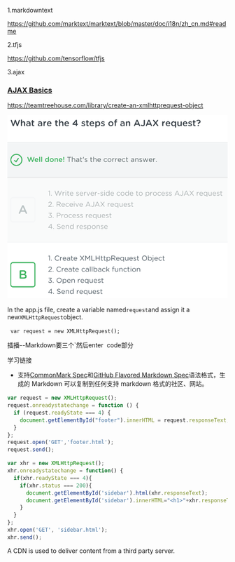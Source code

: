 1.markdowntext

https://github.com/marktext/marktext/blob/master/doc/i18n/zh_cn.md#readme

2.tfjs

https://github.com/tensorflow/tfjs

3.ajax

### [AJAX Basics](https://teamtreehouse.com/library/ajax-basics)

https://teamtreehouse.com/library/create-an-xmlhttprequest-object

![1](img/1.png)



In the app.js file, create a variable named`request`and assign it a new`XMLHttpRequest`object.

` var request = new XMLHttpRequest();`

插播--Markdown要三个`然后enter  code部分

学习链接

- 支持[CommonMark Spec](https://spec.commonmark.org/0.28/)和[GitHub Flavored Markdown Spec](https://github.github.com/gfm/)语法格式，生成的 Markdown 可以复制到任何支持 markdown 格式的社区、网站。



```javascript
var request = new XMLHttpRequest();
request.onreadystatechange = function () {
  if (request.readyState === 4) {
    document.getElementById("footer").innerHTML = request.responseText;
  }
};
request.open('GET','footer.html');
request.send();
```

```javascript
var xhr = new XMLHttpRequest();
xhr.onreadystatechange = function() {
  if(xhr.readyState === 4){
    if(xhr.status === 200){
      document.getElementById('sidebar').html(xhr.responseText);
      document.getElementById('sidebar').innerHTML="<h1>"+xhr.responseText+"</h1>";
    }
  }
};
xhr.open('GET', 'sidebar.html');
xhr.send();
```

A CDN is used to deliver content from a third party server.


